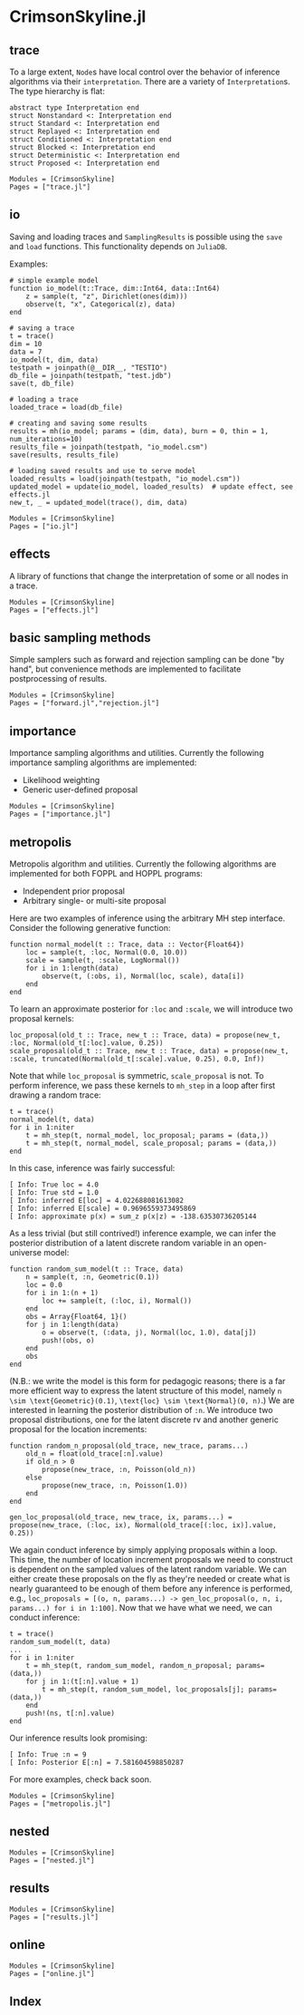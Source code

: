 # CrimsonSkyline.jl

## trace
To a large extent, `Node`s have local control over the behavior of inference algorithms via their 
`interpretation`. There are a variety of `Interpretation`s. The type hierarchy is flat:
```
abstract type Interpretation end
struct Nonstandard <: Interpretation end
struct Standard <: Interpretation end
struct Replayed <: Interpretation end
struct Conditioned <: Interpretation end 
struct Blocked <: Interpretation end
struct Deterministic <: Interpretation end
struct Proposed <: Interpretation end
```
```@autodocs
Modules = [CrimsonSkyline]
Pages = ["trace.jl"]
```

## io

Saving and loading traces and `SamplingResults` is possible using the `save` and `load` functions. This functionality depends on `JuliaDB`. 

Examples: 
```
# simple example model
function io_model(t::Trace, dim::Int64, data::Int64)
    z = sample(t, "z", Dirichlet(ones(dim)))
    observe(t, "x", Categorical(z), data)
end

# saving a trace
t = trace()
dim = 10
data = 7
io_model(t, dim, data)
testpath = joinpath(@__DIR__, "TESTIO")
db_file = joinpath(testpath, "test.jdb")
save(t, db_file)

# loading a trace
loaded_trace = load(db_file)

# creating and saving some results
results = mh(io_model; params = (dim, data), burn = 0, thin = 1, num_iterations=10)
results_file = joinpath(testpath, "io_model.csm")
save(results, results_file)

# loading saved results and use to serve model
loaded_results = load(joinpath(testpath, "io_model.csm"))
updated_model = update(io_model, loaded_results)  # update effect, see effects.jl
new_t, _ = updated_model(trace(), dim, data)
```

```@autodocs
Modules = [CrimsonSkyline]
Pages = ["io.jl"]
```

## effects
A library of functions that change the interpretation of some or all nodes in a trace.
```@autodocs
Modules = [CrimsonSkyline]
Pages = ["effects.jl"]
```

## basic sampling methods
Simple samplers such as forward and rejection sampling can be done "by hand", but
convenience methods are implemented to facilitate postprocessing of results.
```@autodocs
Modules = [CrimsonSkyline]
Pages = ["forward.jl","rejection.jl"]
```

## importance
Importance sampling algorithms and utilities. 
Currently the following importance sampling algorithms are implemented:

+ Likelihood weighting
+ Generic user-defined proposal

```@autodocs
Modules = [CrimsonSkyline]
Pages = ["importance.jl"]
```

## metropolis
Metropolis algorithm and utilities. Currently the following algorithms are implemented for both 
FOPPL and HOPPL programs:

+ Independent prior proposal
+ Arbitrary single- or multi-site proposal

Here are two examples of inference using the arbitrary MH step interface. Consider the following generative
function:
```
function normal_model(t :: Trace, data :: Vector{Float64})
    loc = sample(t, :loc, Normal(0.0, 10.0))
    scale = sample(t, :scale, LogNormal())
    for i in 1:length(data)
        observe(t, (:obs, i), Normal(loc, scale), data[i])
    end
end
```
To learn an approximate posterior for `:loc` and `:scale`, we will introduce two proposal kernels:
```
loc_proposal(old_t :: Trace, new_t :: Trace, data) = propose(new_t, :loc, Normal(old_t[:loc].value, 0.25))
scale_proposal(old_t :: Trace, new_t :: Trace, data) = propose(new_t, :scale, truncated(Normal(old_t[:scale].value, 0.25), 0.0, Inf))
```
Note that while `loc_proposal` is symmetric, `scale_proposal` is not. To perform inference, we pass these kernels to `mh_step` in 
a loop after first drawing a random trace:
```
t = trace()
normal_model(t, data)
for i in 1:niter
    t = mh_step(t, normal_model, loc_proposal; params = (data,))
    t = mh_step(t, normal_model, scale_proposal; params = (data,))
end
```
In this case, inference was fairly successful:
```
[ Info: True loc = 4.0
[ Info: True std = 1.0
[ Info: inferred E[loc] = 4.022688081613082
[ Info: inferred E[scale] = 0.9696559373495869
[ Info: approximate p(x) = sum_z p(x|z) = -138.63530736205144
```
As a less trivial (but still contrived!) inference example, we can infer the posterior distribution of a latent discrete random variable
in an open-universe model: 
```
function random_sum_model(t :: Trace, data)
    n = sample(t, :n, Geometric(0.1))
    loc = 0.0
    for i in 1:(n + 1)
        loc += sample(t, (:loc, i), Normal())
    end
    obs = Array{Float64, 1}()
    for j in 1:length(data)
        o = observe(t, (:data, j), Normal(loc, 1.0), data[j])
        push!(obs, o)
    end
    obs
end
```
(N.B.: we write the model is this form for pedagogic reasons; there is a far more efficient way to express the latent structure 
of this model, namely ``n \sim \text{Geometric}(0.1)``, ``\text{loc} \sim \text{Normal}(0, n)``.)
We are interested in learning the posterior distribution of `:n`. We introduce two proposal distributions, one for the latent discrete rv
and another generic proposal for the location increments:
```
function random_n_proposal(old_trace, new_trace, params...)
    old_n = float(old_trace[:n].value)
    if old_n > 0
        propose(new_trace, :n, Poisson(old_n))
    else
        propose(new_trace, :n, Poisson(1.0))
    end
end

gen_loc_proposal(old_trace, new_trace, ix, params...) = propose(new_trace, (:loc, ix), Normal(old_trace[(:loc, ix)].value, 0.25))
```
We again conduct inference by simply applying proposals within a loop. This time, the number of location increment proposals we need to 
construct is dependent on the sampled values of the latent random variable. We can either create these proposals on the fly as they're 
needed or create what is nearly guaranteed to be enough of them before any inference is performed, e.g., 
`loc_proposals = [(o, n, params...) -> gen_loc_proposal(o, n, i, params...) for i in 1:100]`.
Now that we have what we need, we can conduct inference:
```
t = trace()
random_sum_model(t, data)
...
for i in 1:niter
    t = mh_step(t, random_sum_model, random_n_proposal; params=(data,))
    for j in 1:(t[:n].value + 1)
        t = mh_step(t, random_sum_model, loc_proposals[j]; params=(data,))
    end
    push!(ns, t[:n].value)
end
```
Our inference results look promising:
```
[ Info: True :n = 9
[ Info: Posterior E[:n] = 7.581604598850287
```
For more examples, check back soon.

```@autodocs
Modules = [CrimsonSkyline]
Pages = ["metropolis.jl"]
```

## nested
```@autodocs
Modules = [CrimsonSkyline]
Pages = ["nested.jl"]
```

## results
```@autodocs
Modules = [CrimsonSkyline]
Pages = ["results.jl"]
```

## online
```@autodocs
Modules = [CrimsonSkyline]
Pages = ["online.jl"]
```

## Index
```@index
```

